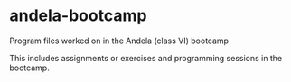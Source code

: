 # andela-bootcamp
Program files worked on in the Andela (class VI) bootcamp

This includes assignments or exercises and programming sessions in the bootcamp.
